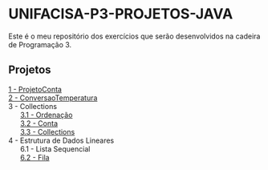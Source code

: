 # UNIFACISA-P3-PROJETOS-JAVA

Este é o meu repositório dos exercícios que serão desenvolvidos na cadeira de Programação 3.

## Projetos
[1 - ProjetoConta](ProjetoConta/Exercicio1.md)  
[2 - ConversaoTemperatura](ConversaoTemperatura/Exercicio2.md)  
3 - Collections  
&nbsp;&nbsp;&nbsp;&nbsp;&nbsp;&nbsp;[3.1 - Ordenação](ExercicioCollections/Exercicio3.md)  
&nbsp;&nbsp;&nbsp;&nbsp;&nbsp;&nbsp;[3.2 - Conta](ContaCollections/Exercicio4.md)   
&nbsp;&nbsp;&nbsp;&nbsp;&nbsp;&nbsp;[3.3 - Collections](Collections2/Exercicio5.md)  
4 - Estrutura de Dados Lineares  
&nbsp;&nbsp;&nbsp;&nbsp;&nbsp;&nbsp;6.1 - Lista Sequencial   
&nbsp;&nbsp;&nbsp;&nbsp;&nbsp;&nbsp;[6.2 - Fila](EstruturaDeDados/Exercicio6.md)
